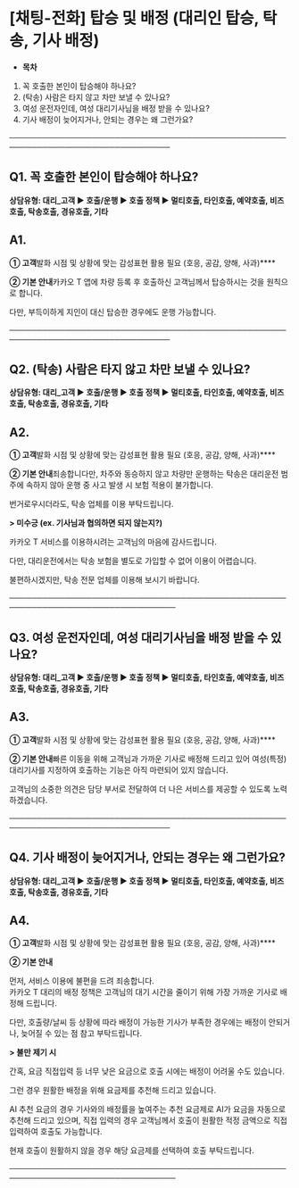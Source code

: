 # [채팅-전화] 탑승 및 배정  (대리인 탑승, 탁송, 기사 배정)

* **목차**

1. 꼭 호출한 본인이 탑승해야 하나요?
2. (탁송) 사람은 타지 않고 차만 보낼 수 있나요?
3. 여성 운전자인데, 여성 대리기사님을 배정 받을 수 있나요?
4. 기사 배정이 늦어지거나, 안되는 경우는 왜 그런가요?

───────────────────────────────────────────────────────────────────────────────

**Q1. 꼭 호출한 본인이 탑승해야 하나요?**
---------------------------

**상담유형: 대리\_고객 **▶** 호출/운행 **▶** 호출 정책 **▶ **멀티호출, 타인호출, 예약호출, 비즈호출, 탁송호출, 경유호출, 기타******

**A1.**
-------

**① 고객**발화 시점 및 상황에 맞는 감성표현 활용 필요 (호응, 공감, 양해, 사과)****

**② 기본 안내**카카오 T 앱에 차량 등록 후 호출하신 고객님께서 탑승하시는 것을 원칙으로 합니다.

다만, 부득이하게 지인이 대신 탑승한 경우에도 운행 가능합니다.

───────────────────────────────────────────────────────────────────────────────

**Q2. (탁송) 사람은 타지 않고 차만 보낼 수 있나요?**
-----------------------------------

**상담유형: 대리\_고객 **▶** 호출/운행 **▶** 호출 정책 **▶ **멀티호출, 타인호출, 예약호출, 비즈호출, 탁송호출, 경유호출, 기타******

**A2.**
-------

**① 고객**발화 시점 및 상황에 맞는 감성표현 활용 필요 (호응, 공감, 양해, 사과)****

**② 기본 안내**죄송합니다만, 차주와 동승하지 않고 차량만 운행하는 탁송은 대리운전 범주에 속하지 않아 운행 중 사고 발생 시 보험 적용이 불가합니다.

번거로우시더라도, 탁송 업체를 이용 부탁드립니다.

**> 미수긍 (ex. 기사님과 협의하면 되지 않는지?)**

카카오 T 서비스를 이용하시려는 고객님의 마음에 감사드립니다.

다만, 대리운전에서는 탁송 보험을 별도로 가입할 수 없어 이용이 어렵습니다.

불편하시겠지만, 탁송 전문 업체를 이용해 보시기 바랍니다.

────────────────────────────────────────────────────────────────────────────────

**Q3. 여성 운전자인데, 여성 대리기사님을 배정 받을 수 있나요?**
----------------------------------------

**상담유형: 대리\_고객 **▶** 호출/운행 **▶** 호출 정책 **▶ **멀티호출, 타인호출, 예약호출, 비즈호출, 탁송호출, 경유호출, 기타******

**A3.**
-------

**① 고객**발화 시점 및 상황에 맞는 감성표현 활용 필요 (호응, 공감, 양해, 사과)****

**② 기본 안내**빠른 이동을 위해 고객님과 가까운 기사로 배정해 드리고 있어 여성(특정) 대리기사를 지정하여 호출하는 기능은 아직 마련되어 있지 않습니다.

고객님의 소중한 의견은 담당 부서로 전달하여 더 나은 서비스를 제공할 수 있도록 노력하겠습니다.

───────────────────────────────────────────────────────────────────────────────

**Q4. 기사 배정이 늦어지거나, 안되는 경우는 왜 그런가요?**
-------------------------------------

**상담유형: 대리\_고객 **▶** 호출/운행 **▶** 호출 정책 **▶ **멀티호출, 타인호출, 예약호출, 비즈호출, 탁송호출, 경유호출, 기타******

**A4.**
-------

**① 고객**발화 시점 및 상황에 맞는 감성표현 활용 필요 (호응, 공감, 양해, 사과)****

**② 기본 안내**

먼저, 서비스 이용에 불편을 드려 죄송합니다.  
카카오 T 대리의 배정 정책은 고객님의 대기 시간을 줄이기 위해 가장 가까운 기사로 배정해 드립니다.

다만, 호출량/날씨 등 상황에 따라 배정이 가능한 기사가 부족한 경우에는 배정이 안되거나, 늦어질 수 있는 점 참고 부탁드립니다.

**> 불만 제기 시**

간혹, 요금 직접입력 등 너무 낮은 요금으로 호출 시에는 배정이 어려울 수도 있습니다.

그런 경우 원활한 배정을 위해 요금제를 추천해 드리고 있습니다.

AI 추천 요금의 경우 기사와의 배정률을 높여주는 추천 요금제로 AI가 요금을 자동으로 추천해 드리고 있으며, 직접 입력의 경우 고객님께서 호출이 원활한 적정 금액으로 직접 입력하여 호출도 가능합니다.

현재 호출이 원활하지 않을 경우 해당 요금제를 선택하여 호출 부탁드립니다.

────────────────────────────────────────────────────────────────────────────────